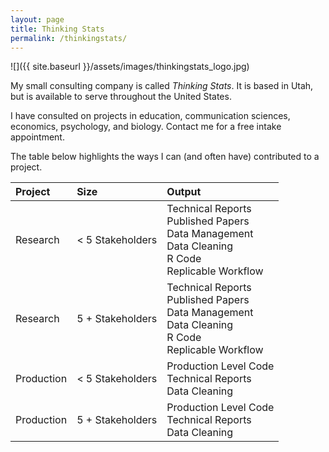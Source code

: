 ```yaml
---
layout: page
title: Thinking Stats
permalink: /thinkingstats/
---
```


![]({{ site.baseurl }}/assets/images/thinkingstats_logo.jpg)

My small consulting company is called *Thinking Stats*. It is based in Utah, but is available to serve throughout the United States.

I have consulted on projects in education, communication sciences, economics, psychology, and biology. Contact me for a free intake appointment.

The table below highlights the ways I can (and often have) contributed to a project.

<table>
 <thead>
  <tr>
   <th style="text-align:left;"> Project </th>
   <th style="text-align:left;"> Size </th>
   <th style="text-align:left;"> Output </th>
  </tr>
 </thead>
<tbody>
  <tr>
   <td style="text-align:left;"> Research </td>
   <td style="text-align:left;"> &lt; 5 Stakeholders </td>
   <td style="text-align:left;"> Technical Reports<br>Published Papers<br>Data Management<br>Data Cleaning<br>R Code<br>Replicable Workflow </td>
  </tr>
  <tr>
   <td style="text-align:left;"> Research </td>
   <td style="text-align:left;"> 5 + Stakeholders </td>
   <td style="text-align:left;"> Technical Reports<br>Published Papers<br>Data Management<br>Data Cleaning<br>R Code<br>Replicable Workflow </td>
  </tr>
  <tr>
   <td style="text-align:left;"> Production </td>
   <td style="text-align:left;"> &lt; 5 Stakeholders </td>
   <td style="text-align:left;"> Production Level Code<br>Technical Reports<br>Data Cleaning </td>
  </tr>
  <tr>
   <td style="text-align:left;"> Production </td>
   <td style="text-align:left;"> 5 + Stakeholders </td>
   <td style="text-align:left;"> Production Level Code<br>Technical Reports<br>Data Cleaning </td>
  </tr>
</tbody>
</table>
